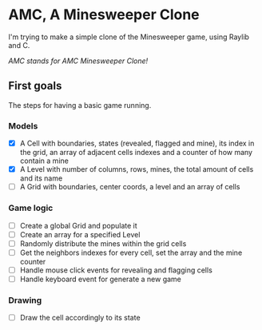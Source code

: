 # AMC, A Minesweeper Clone

I'm trying to make a simple clone of the Minesweeper game, using Raylib and C.

*AMC stands for AMC Minesweeper Clone!*

## First goals

The steps for having a basic game running.

### Models

- [x] A Cell with boundaries, states (revealed, flagged and mine), its index in the grid, an array of adjacent cells indexes and a counter of how many contain a mine
- [x] A Level with number of columns, rows, mines, the total amount of cells and its name
- [ ] A Grid with boundaries, center coords, a level and an array of cells

### Game logic

- [ ] Create a global Grid and populate it
- [ ] Create an array for a specified Level
- [ ] Randomly distribute the mines within the grid cells
- [ ] Get the neighbors indexes for every cell, set the array and the mine counter
- [ ] Handle mouse click events for revealing and flagging cells
- [ ] Handle keyboard event for generate a new game

### Drawing

- [ ] Draw the cell accordingly to its state
